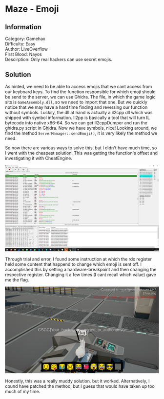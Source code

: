 # Maze - Emoji

## Information
Category: Gamehax   
Difficulty: Easy   
Author: LiveOverflow   
First Blood: Nayos   
Descirption: Only real hackers can use secret emojis.

## Solution

As hinted, we need to be able to access emojis that we cant access from our keyboard keys. To find the function responsible for which emoji should be
send to the server, we can use Ghidra. The file, in which the game logic sits is `GameAssembly.dll`, so we need to import that one. But we quickly notice 
that we may have a hard time finding and reversing our function without symbols. Luckily, the dll at hand is actually a il2cpp dll which was shipped with 
symbol information. Il2pp is basically a tool that will turn IL bytecode into native x86-64. So we can get Il2cppDumper and run the ghidra.py script in Ghidra.
Now we have symbols, nice! Looking around, we find the method `ServerManager::sendEmoji()`, it is very likely the method we need. 

So now there are various ways to solve this, but I didn't have much time, so I went with the cheapest solution. This was getting the function's offset
and investigating it with CheatEngine. 

![](cheatengine.png)

Through trial and error, I found some instruction at which the rdx register held some content that happend to change 
which emoji is sent off. I accomplished this by setting a hardware-breakpoint and then changing the respective register. Changing it a few times (I cant recall
which value) gave me the flag.

![](flag.png)

Honestly, this was a really muddy solution. but it worked. Alternatively, I cound have patched the method, but I guess that would have taken up too much
of my time. 
